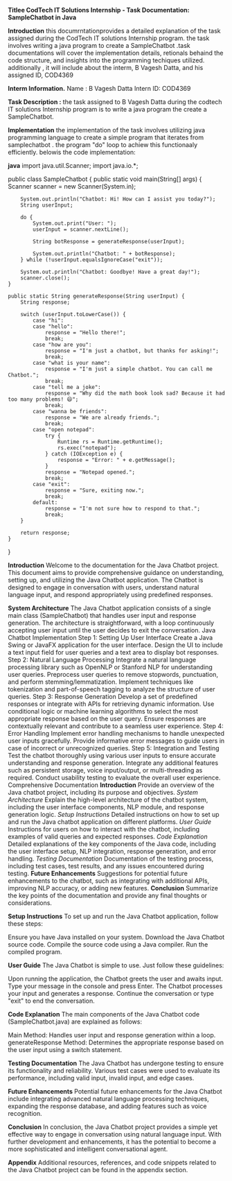 **Titlee CodTech IT Solutions Internship - Task Documentation: SampleChatbot in Java**

**Introduction**
this documrntationprovides a detailed explanation of the task assigned during the CodTech IT solutions Internship program. the task involves writing a java program to create a SampleChatbot .task documentations will  cover the implementation details, retionals behaind the code structure, and insights into the programming techiques utilized. additionally , it will include about the interm, 
B Vagesh Datta, and his assigned ID, COD4369

**Interm Information.**
Name : B Vagesh Datta
Intern ID: COD4369

**Task Description :**
the task assigned to B Vagesh Datta during the codtech IT solutions Internship program is to write a java program the create a SampleChatbot.

**Implementation**
the implementation of the task involves utilizing java programming language to create a simple program that iterates from samplechatbot . the program "do" loop to achiew this functionaaly efficiently. belowis the code implementation:

**java**
import java.util.Scanner;
import java.io.*;

public class SampleChatbot {
    public static void main(String[] args) {
        Scanner scanner = new Scanner(System.in);

        System.out.println("Chatbot: Hi! How can I assist you today?");
        String userInput;

        do {
            System.out.print("User: ");
            userInput = scanner.nextLine();

            String botResponse = generateResponse(userInput);

            System.out.println("Chatbot: " + botResponse);
        } while (!userInput.equalsIgnoreCase("exit"));

        System.out.println("Chatbot: Goodbye! Have a great day!");
        scanner.close();
    }

    public static String generateResponse(String userInput) {
        String response;

        switch (userInput.toLowerCase()) {
            case "hi":
            case "hello":
                response = "Hello there!";
                break;
            case "how are you":
                response = "I'm just a chatbot, but thanks for asking!";
                break;
            case "what is your name":
                response = "I'm just a simple chatbot. You can call me Chatbot.";
                break;
            case "tell me a joke":
                response = "Why did the math book look sad? Because it had too many problems! 😄";
                break;
            case "wanna be friends":
                response = "We are already friends.";
                break;
            case "open notepad":
                try {
                    Runtime rs = Runtime.getRuntime();
                    rs.exec("notepad");
                } catch (IOException e) {
                    response = "Error: " + e.getMessage();
                }
                response = "Notepad opened.";
                break;
            case "exit":
                response = "Sure, exiting now.";
                break;
            default:
                response = "I'm not sure how to respond to that.";
                break;
        }

        return response;
    }
}

**Introduction**
Welcome to the documentation for the Java Chatbot project. This document aims to provide comprehensive guidance on understanding, setting up, and utilizing the Java Chatbot application. The Chatbot is designed to engage in conversation with users, understand natural language input, and respond appropriately using predefined responses.

**System Architecture**
The Java Chatbot application consists of a single main class (SampleChatbot) that handles user input and response generation. The architecture is straightforward, with a loop continuously accepting user input until the user decides to exit the conversation.
Java Chatbot Implementation
Step 1: Setting Up User Interface
Create a Java Swing or JavaFX application for the user interface.
Design the UI to include a text input field for user queries and a text area to display bot responses.
Step 2: Natural Language Processing
Integrate a natural language processing library such as OpenNLP or Stanford NLP for understanding user queries.
Preprocess user queries to remove stopwords, punctuation, and perform stemming/lemmatization.
Implement techniques like tokenization and part-of-speech tagging to analyze the structure of user queries.
Step 3: Response Generation
Develop a set of predefined responses or integrate with APIs for retrieving dynamic information.
Use conditional logic or machine learning algorithms to select the most appropriate response based on the user query.
Ensure responses are contextually relevant and contribute to a seamless user experience.
Step 4: Error Handling
Implement error handling mechanisms to handle unexpected user inputs gracefully.
Provide informative error messages to guide users in case of incorrect or unrecognized queries.
Step 5: Integration and Testing
Test the chatbot thoroughly using various user inputs to ensure accurate understanding and response generation.
Integrate any additional features such as persistent storage, voice input/output, or multi-threading as required.
Conduct usability testing to evaluate the overall user experience.
Comprehensive Documentation
**Introduction**
Provide an overview of the Java chatbot project, including its purpose and objectives.
*System Architecture*
Explain the high-level architecture of the chatbot system, including the user interface components, NLP module, and response generation logic.
*Setup Instructions*
Detailed instructions on how to set up and run the Java chatbot application on different platforms.
*User Guide*
Instructions for users on how to interact with the chatbot, including examples of valid queries and expected responses.
*Code Explanation*
Detailed explanations of the key components of the Java code, including the user interface setup, NLP integration, response generation, and error handling.
*Testing Documentation*
Documentation of the testing process, including test cases, test results, and any issues encountered during testing.
 **Future Enhancements**
Suggestions for potential future enhancements to the chatbot, such as integrating with additional APIs, improving NLP accuracy, or adding new features.
 **Conclusion**
Summarize the key points of the documentation and provide any final thoughts or considerations.


**Setup Instructions**
To set up and run the Java Chatbot application, follow these steps:

Ensure you have Java installed on your system.
Download the Java Chatbot source code.
Compile the source code using a Java compiler.
Run the compiled program.

**User Guide**
The Java Chatbot is simple to use. Just follow these guidelines:

Upon running the application, the Chatbot greets the user and awaits input.
Type your message in the console and press Enter.
The Chatbot processes your input and generates a response.
Continue the conversation or type "exit" to end the conversation.

**Code Explanation**
The main components of the Java Chatbot code (SampleChatbot.java) are explained as follows:

Main Method: Handles user input and response generation within a loop.
generateResponse Method: Determines the appropriate response based on the user input using a switch statement.

**Testing Documentation**
The Java Chatbot has undergone testing to ensure its functionality and reliability. Various test cases were used to evaluate its performance, including valid input, invalid input, and edge cases.

**Future Enhancements**
Potential future enhancements for the Java Chatbot include integrating advanced natural language processing techniques, expanding the response database, and adding features such as voice recognition.

**Conclusion**
In conclusion, the Java Chatbot project provides a simple yet effective way to engage in conversation using natural language input. With further development and enhancements, it has the potential to become a more sophisticated and intelligent conversational agent.


**Appendix**
Additional resources, references, and code snippets related to the Java Chatbot project can be found in the appendix section.

